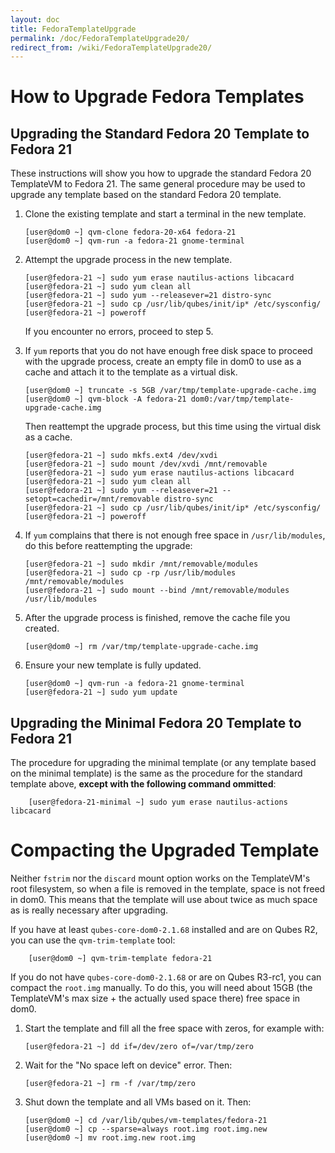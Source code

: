 ```yaml
---
layout: doc
title: FedoraTemplateUpgrade
permalink: /doc/FedoraTemplateUpgrade20/
redirect_from: /wiki/FedoraTemplateUpgrade20/
---
```


How to Upgrade Fedora Templates
===============================

Upgrading the Standard Fedora 20 Template to Fedora 21
------------------------------------------------------

These instructions will show you how to upgrade the standard Fedora 20
TemplateVM to Fedora 21. The same general procedure may be used to upgrade any
template based on the standard Fedora 20 template.

 1. Clone the existing template and start a terminal in the new template.

        [user@dom0 ~] qvm-clone fedora-20-x64 fedora-21
        [user@dom0 ~] qvm-run -a fedora-21 gnome-terminal

 2. Attempt the upgrade process in the new template.

        [user@fedora-21 ~] sudo yum erase nautilus-actions libcacard
        [user@fedora-21 ~] sudo yum clean all
        [user@fedora-21 ~] sudo yum --releasever=21 distro-sync
        [user@fedora-21 ~] sudo cp /usr/lib/qubes/init/ip* /etc/sysconfig/
        [user@fedora-21 ~] poweroff 

    If you encounter no errors, proceed to step 5.

 3. If `yum` reports that you do not have enough free disk space to proceed with
    the upgrade process, create an empty file in dom0 to use as a cache and
    attach it to the template as a virtual disk.

        [user@dom0 ~] truncate -s 5GB /var/tmp/template-upgrade-cache.img
        [user@dom0 ~] qvm-block -A fedora-21 dom0:/var/tmp/template-upgrade-cache.img

    Then reattempt the upgrade process, but this time using the virtual disk as
    a cache.

        [user@fedora-21 ~] sudo mkfs.ext4 /dev/xvdi
        [user@fedora-21 ~] sudo mount /dev/xvdi /mnt/removable
        [user@fedora-21 ~] sudo yum erase nautilus-actions libcacard
        [user@fedora-21 ~] sudo yum clean all
        [user@fedora-21 ~] sudo yum --releasever=21 --setopt=cachedir=/mnt/removable distro-sync
        [user@fedora-21 ~] sudo cp /usr/lib/qubes/init/ip* /etc/sysconfig/
        [user@fedora-21 ~] poweroff 

 4. If `yum` complains that there is not enough free space in `/usr/lib/modules`,
    do this before reattempting the upgrade:

        [user@fedora-21 ~] sudo mkdir /mnt/removable/modules 
        [user@fedora-21 ~] sudo cp -rp /usr/lib/modules /mnt/removable/modules
        [user@fedora-21 ~] sudo mount --bind /mnt/removable/modules /usr/lib/modules

 5. After the upgrade process is finished, remove the cache file you created.

        [user@dom0 ~] rm /var/tmp/template-upgrade-cache.img

 6. Ensure your new template is fully updated.

        [user@dom0 ~] qvm-run -a fedora-21 gnome-terminal
        [user@fedora-21 ~] sudo yum update 

Upgrading the Minimal Fedora 20 Template to Fedora 21
-----------------------------------------------------

The procedure for upgrading the minimal template (or any template based on the
minimal template) is the same as the procedure for the standard template above,
**except with the following command ommitted**:

        [user@fedora-21-minimal ~] sudo yum erase nautilus-actions libcacard

Compacting the Upgraded Template
================================

Neither `fstrim` nor the `discard` mount option works on the TemplateVM's root
filesystem, so when a file is removed in the template, space is not freed in
dom0. This means that the template will use about twice as much space as is
really necessary after upgrading.

If you have at least `qubes-core-dom0-2.1.68` installed and are on Qubes R2,
you can use the `qvm-trim-template` tool:

        [user@dom0 ~] qvm-trim-template fedora-21

If you do not have `qubes-core-dom0-2.1.68` or are on Qubes R3-rc1, you can
compact the `root.img` manually. To do this, you will need about 15GB (the
TemplateVM's max size + the actually used space there) free space in dom0.

 1. Start the template and fill all the free space with zeros, for example
    with:

        [user@fedora-21 ~] dd if=/dev/zero of=/var/tmp/zero

 2. Wait for the "No space left on device" error. Then:

        [user@fedora-21 ~] rm -f /var/tmp/zero

 3. Shut down the template and all VMs based on it. Then:

        [user@dom0 ~] cd /var/lib/qubes/vm-templates/fedora-21
        [user@dom0 ~] cp --sparse=always root.img root.img.new
        [user@dom0 ~] mv root.img.new root.img
